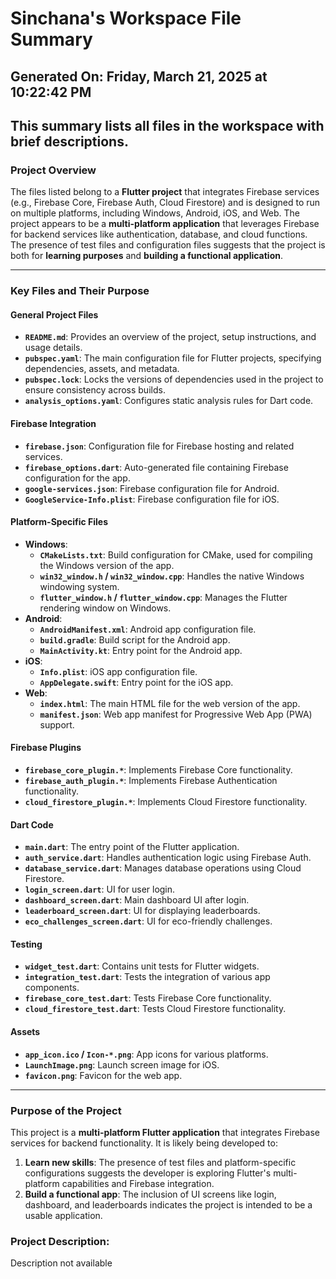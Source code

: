 # Sinchana's Workspace File Summary
## Generated On: Friday, March 21, 2025 at 10:22:42 PM
This summary lists all files in the workspace with brief descriptions.
---
### Project Overview

The files listed belong to a **Flutter project** that integrates Firebase services (e.g., Firebase Core, Firebase Auth, Cloud Firestore) and is designed to run on multiple platforms, including Windows, Android, iOS, and Web. The project appears to be a **multi-platform application** that leverages Firebase for backend services like authentication, database, and cloud functions. The presence of test files and configuration files suggests that the project is both for **learning purposes** and **building a functional application**.

---

### Key Files and Their Purpose

#### General Project Files
- **`README.md`**: Provides an overview of the project, setup instructions, and usage details.
- **`pubspec.yaml`**: The main configuration file for Flutter projects, specifying dependencies, assets, and metadata.
- **`pubspec.lock`**: Locks the versions of dependencies used in the project to ensure consistency across builds.
- **`analysis_options.yaml`**: Configures static analysis rules for Dart code.

#### Firebase Integration
- **`firebase.json`**: Configuration file for Firebase hosting and related services.
- **`firebase_options.dart`**: Auto-generated file containing Firebase configuration for the app.
- **`google-services.json`**: Firebase configuration file for Android.
- **`GoogleService-Info.plist`**: Firebase configuration file for iOS.

#### Platform-Specific Files
- **Windows**:
  - **`CMakeLists.txt`**: Build configuration for CMake, used for compiling the Windows version of the app.
  - **`win32_window.h` / `win32_window.cpp`**: Handles the native Windows windowing system.
  - **`flutter_window.h` / `flutter_window.cpp`**: Manages the Flutter rendering window on Windows.
- **Android**:
  - **`AndroidManifest.xml`**: Android app configuration file.
  - **`build.gradle`**: Build script for the Android app.
  - **`MainActivity.kt`**: Entry point for the Android app.
- **iOS**:
  - **`Info.plist`**: iOS app configuration file.
  - **`AppDelegate.swift`**: Entry point for the iOS app.
- **Web**:
  - **`index.html`**: The main HTML file for the web version of the app.
  - **`manifest.json`**: Web app manifest for Progressive Web App (PWA) support.

#### Firebase Plugins
- **`firebase_core_plugin.*`**: Implements Firebase Core functionality.
- **`firebase_auth_plugin.*`**: Implements Firebase Authentication functionality.
- **`cloud_firestore_plugin.*`**: Implements Cloud Firestore functionality.

#### Dart Code
- **`main.dart`**: The entry point of the Flutter application.
- **`auth_service.dart`**: Handles authentication logic using Firebase Auth.
- **`database_service.dart`**: Manages database operations using Cloud Firestore.
- **`login_screen.dart`**: UI for user login.
- **`dashboard_screen.dart`**: Main dashboard UI after login.
- **`leaderboard_screen.dart`**: UI for displaying leaderboards.
- **`eco_challenges_screen.dart`**: UI for eco-friendly challenges.

#### Testing
- **`widget_test.dart`**: Contains unit tests for Flutter widgets.
- **`integration_test.dart`**: Tests the integration of various app components.
- **`firebase_core_test.dart`**: Tests Firebase Core functionality.
- **`cloud_firestore_test.dart`**: Tests Cloud Firestore functionality.

#### Assets
- **`app_icon.ico` / `Icon-*.png`**: App icons for various platforms.
- **`LaunchImage.png`**: Launch screen image for iOS.
- **`favicon.png`**: Favicon for the web app.

---

### Purpose of the Project

This project is a **multi-platform Flutter application** that integrates Firebase services for backend functionality. It is likely being developed to:
1. **Learn new skills**: The presence of test files and platform-specific configurations suggests the developer is exploring Flutter's multi-platform capabilities and Firebase integration.
2. **Build a functional app**: The inclusion of UI screens like login, dashboard, and leaderboards indicates the project is intended to be a usable application. 
### Project Description:
 Description not available
